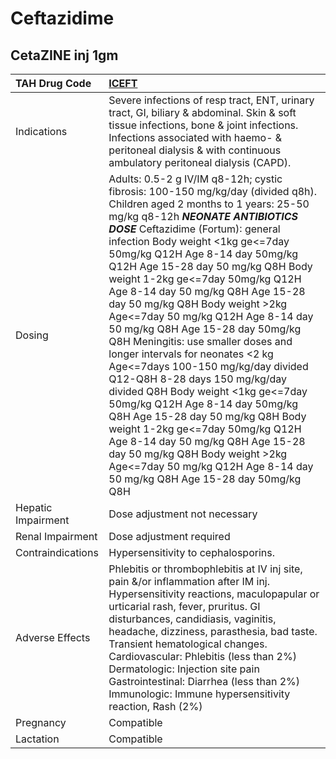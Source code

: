 # Ceftazidime

## CetaZINE inj 1gm

| TAH Drug Code      | [ICEFT](https://www.tahsda.org.tw/drugs/hissearch.php?drug_code=ICEFT)                                                                                                                                                                                                                                                                                                                                                                                                                                                                                                                                                                                                                                                                                                                                                                                                                                                                                         |
|:-------------------|:---------------------------------------------------------------------------------------------------------------------------------------------------------------------------------------------------------------------------------------------------------------------------------------------------------------------------------------------------------------------------------------------------------------------------------------------------------------------------------------------------------------------------------------------------------------------------------------------------------------------------------------------------------------------------------------------------------------------------------------------------------------------------------------------------------------------------------------------------------------------------------------------------------------------------------------------------------------|
| Indications        | Severe infections of resp tract, ENT, urinary tract, GI, biliary & abdominal. Skin & soft tissue infections, bone & joint infections. Infections associated with haemo- & peritoneal dialysis & with continuous ambulatory peritoneal dialysis (CAPD).                                                                                                                                                                                                                                                                                                                                                                                                                                                                                                                                                                                                                                                                                                         |
| Dosing             | Adults: 0.5-2 g IV/IM q8-12h; cystic fibrosis: 100-150 mg/kg/day (divided q8h). Children aged 2 months to 1 years: 25-50 mg/kg q8-12h *****NEONATE ANTIBIOTICS DOSE***** Ceftazidime (Fortum): general infection Body weight <1kg ge<=7day 50mg/kg Q12H  Age 8-14 day 50mg/kg Q12H  Age 15-28 day 50 mg/kg Q8H Body weight 1-2kg ge<=7day 50mg/kg Q12H  Age 8-14 day 50 mg/kg Q8H  Age 15-28 day 50 mg/kg Q8H Body weight >2kg Age<=7day 50 mg/kg Q12H  Age 8-14 day 50 mg/kg Q8H  Age 15-28 day 50mg/kg Q8H Meningitis: use smaller doses and longer intervals for neonates <2 kg Age<=7days 100-150 mg/kg/day divided Q12-Q8H 8-28 days 150 mg/kg/day divided Q8H Body weight <1kg ge<=7day 50mg/kg Q12H  Age 8-14 day 50mg/kg Q8H  Age 15-28 day 50 mg/kg Q8H Body weight 1-2kg ge<=7day 50mg/kg Q12H  Age 8-14 day 50 mg/kg Q8H  Age 15-28 day 50 mg/kg Q8H Body weight >2kg Age<=7day 50 mg/kg Q12H  Age 8-14 day 50 mg/kg Q8H  Age 15-28 day 50mg/kg Q8H |
| Hepatic Impairment | Dose adjustment not necessary                                                                                                                                                                                                                                                                                                                                                                                                                                                                                                                                                                                                                                                                                                                                                                                                                                                                                                                                  |
| Renal Impairment   | Dose adjustment required                                                                                                                                                                                                                                                                                                                                                                                                                                                                                                                                                                                                                                                                                                                                                                                                                                                                                                                                       |
| Contraindications  | Hypersensitivity to cephalosporins.                                                                                                                                                                                                                                                                                                                                                                                                                                                                                                                                                                                                                                                                                                                                                                                                                                                                                                                            |
| Adverse Effects    | Phlebitis or thrombophlebitis at IV inj site, pain &/or inflammation after IM inj. Hypersensitivity reactions, maculopapular or urticarial rash, fever, pruritus. GI disturbances, candidiasis, vaginitis, headache, dizziness, parasthesia, bad taste. Transient hematological changes. Cardiovascular: Phlebitis (less than 2%) Dermatologic: Injection site pain Gastrointestinal: Diarrhea (less than 2%) Immunologic: Immune hypersensitivity reaction, Rash (2%)                                                                                                                                                                                                                                                                                                                                                                                                                                                                                         |
| Pregnancy          | Compatible                                                                                                                                                                                                                                                                                                                                                                                                                                                                                                                                                                                                                                                                                                                                                                                                                                                                                                                                                     |
| Lactation          | Compatible                                                                                                                                                                                                                                                                                                                                                                                                                                                                                                                                                                                                                                                                                                                                                                                                                                                                                                                                                     |

